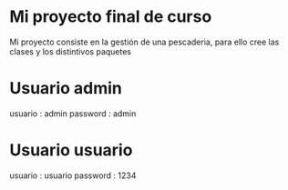# Mi proyecto final de curso

Mi proyecto consiste en la gestión de una pescaderia, para ello cree las clases 
y los distintivos paquetes

# Usuario admin

usuario : admin
password : admin

# Usuario usuario
usuario : usuario
password : 1234
